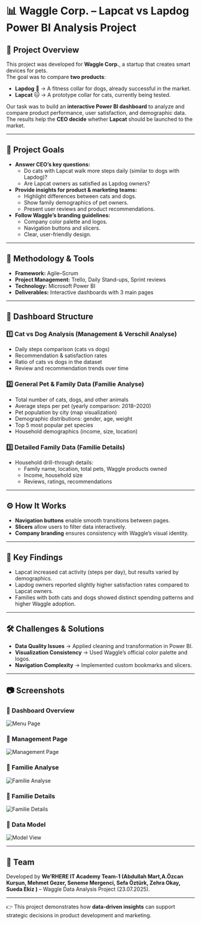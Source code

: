 
# 📊 Waggle Corp. – Lapcat vs Lapdog Power BI Analysis Project

## 🚀 Project Overview
This project was developed for **Waggle Corp.**, a startup that creates smart devices for pets.  
The goal was to compare **two products**:  
- **Lapdog** 🐶 → A fitness collar for dogs, already successful in the market.  
- **Lapcat** 🐱 → A prototype collar for cats, currently being tested.  

Our task was to build an **interactive Power BI dashboard** to analyze and compare product performance, user satisfaction, and demographic data.  
The results help the **CEO decide** whether **Lapcat** should be launched to the market.

---

## 🎯 Project Goals
- **Answer CEO’s key questions:**
  - Do cats with Lapcat walk more steps daily (similar to dogs with Lapdog)?
  - Are Lapcat owners as satisfied as Lapdog owners?
- **Provide insights for product & marketing teams:**
  - Highlight differences between cats and dogs.
  - Show family demographics of pet owners.
  - Present user reviews and product recommendations.
- **Follow Waggle’s branding guidelines:**
  - Company color palette and logos.
  - Navigation buttons and slicers.
  - Clear, user-friendly design.

---

## 🔧 Methodology & Tools
- **Framework:** Agile–Scrum  
- **Project Management:** Trello, Daily Stand-ups, Sprint reviews  
- **Technology:** Microsoft Power BI  
- **Deliverables:** Interactive dashboards with 3 main pages  

---

## 📑 Dashboard Structure

### 1️⃣ Cat vs Dog Analysis (Management & Verschil Analyse)
- Daily steps comparison (cats vs dogs)  
- Recommendation & satisfaction rates  
- Ratio of cats vs dogs in the dataset  
- Review and recommendation trends over time  

### 2️⃣ General Pet & Family Data (Familie Analyse)
- Total number of cats, dogs, and other animals  
- Average steps per pet (yearly comparison: 2018–2020)  
- Pet population by city (map visualization)  
- Demographic distributions: gender, age, weight  
- Top 5 most popular pet species  
- Household demographics (income, size, location)  

### 3️⃣ Detailed Family Data (Familie Details)
- Household drill-through details:  
  - Family name, location, total pets, Waggle products owned  
  - Income, household size  
  - Reviews, ratings, recommendations  

---

## ⚙️ How It Works
- **Navigation buttons** enable smooth transitions between pages.  
- **Slicers** allow users to filter data interactively.  
- **Company branding** ensures consistency with Waggle’s visual identity.  

---

## 🐾 Key Findings
- Lapcat increased cat activity (steps per day), but results varied by demographics.  
- Lapdog owners reported slightly higher satisfaction rates compared to Lapcat owners.  
- Families with both cats and dogs showed distinct spending patterns and higher Waggle adoption.  

---

## 🛠️ Challenges & Solutions
- **Data Quality Issues** → Applied cleaning and transformation in Power BI.  
- **Visualization Consistency** → Used Waggle’s official color palette and logos.  
- **Navigation Complexity** → Implemented custom bookmarks and slicers.  

---

## 📷 Screenshots

### 📌 Dashboard Overview
![Menu Page](./images/menu.png)

### 📌 Management Page
![Management Page](./images/management.png)

### 📌 Familie Analyse
![Familie Analyse](./images/familie%20analyse.png)

### 📌 Familie Details
![Familie Details](./images/familie%20details.png)

### 📌 Data Model
![Model View](./images/model%20view.png)

---

## 👥 Team
Developed by **We’RHERE IT Academy Team-1 (Abdullah Mart,A.Özcan Kurşun, Mehmet Gezer, Seneme Mergenci, Sefa Öztürk, Zehra Okay, Sueda Ekiz )** – Waggle Data Analysis Project (23.07.2025).  

---

👉 This project demonstrates how **data-driven insights** can support strategic decisions in product development and marketing.
